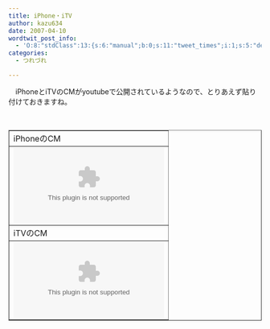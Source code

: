 ```yaml
---
title: iPhone・iTV
author: kazu634
date: 2007-04-10
wordtwit_post_info:
  - 'O:8:"stdClass":13:{s:6:"manual";b:0;s:11:"tweet_times";i:1;s:5:"delay";i:0;s:7:"enabled";i:1;s:10:"separation";s:2:"60";s:7:"version";s:3:"3.7";s:14:"tweet_template";b:0;s:6:"status";i:2;s:6:"result";a:0:{}s:13:"tweet_counter";i:2;s:13:"tweet_log_ids";a:1:{i:0;i:2871;}s:9:"hash_tags";a:0:{}s:8:"accounts";a:1:{i:0;s:7:"kazu634";}}'
categories:
  - つれづれ

---
```

<div class="section">
<p>
    　iPhoneとiTVのCMがyoutubeで公開されているようなので、とりあえず貼り付けておきますね。
</p>
  
<p>
<center>
<br /> 
      
<table border="1">
<tr>
<td>
            iPhoneのCM
</td>
</tr>
        
<tr>
<td>
<object height=&#8221;350&#8243; width=&#8221;425&#8243;><param name=&#8221;movie&#8221; value=&#8221;http://www.youtube.com/v/6Bvfs4ai5XU&#8221;><param name=&#8221;wmode&#8221; value=&#8221;transparent&#8221;><embed src=&#8221;http://www.youtube.com/v/6Bvfs4ai5XU&#8221; type=&#8221;application/x-shockwave-flash&#8221; wmode=&#8221;transparent&#8221; height=&#8221;350&#8243; width=&#8221;425&#8243;></object>
</td>
</tr>
        
<tr>
<td>
            iTVのCM
</td>
</tr>
        
<tr>
<td>
<object height=&#8221;350&#8243; width=&#8221;425&#8243;><param name=&#8221;movie&#8221; value=&#8221;http://www.youtube.com/v/YWBv0SFLe4I&#8221;><param name=&#8221;wmode&#8221; value=&#8221;transparent&#8221;><embed src=&#8221;http://www.youtube.com/v/YWBv0SFLe4I&#8221; type=&#8221;application/x-shockwave-flash&#8221; wmode=&#8221;transparent&#8221; height=&#8221;350&#8243; width=&#8221;425&#8243;></object>
</td>
</tr>
</table>
      
<p>
</center> </div>
